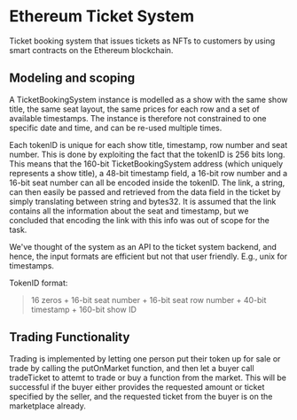 # Ethereum Ticket System
Ticket booking system that issues tickets as NFTs to customers by using smart contracts on the Ethereum blockchain.

## Modeling and scoping
A TicketBookingSystem instance is modelled as a show with the same show title, the same 
seat layout, the same prices for each row and a set of available timestamps. The instance is 
therefore not constrained to one specific date and time, and can be re-used multiple times. 

Each tokenID is unique for each show title, timestamp, row number and seat number. This is 
done by exploiting the fact that the tokenID is 256 bits long. This means that the 160-bit 
TicketBookingSystem address (which uniquely represents a show title), a 48-bit timestamp
field, a 16-bit row number and a 16-bit seat number can all be encoded inside the tokenID. 
The link, a string, can then easily be passed and retrieved from the data field in the 
ticket by simply translating between string and bytes32. It is assumed that the link contains
all the information about the seat and timestamp, but we concluded that encoding the link
with this info was out of scope for the task.

We've thought of the system as an API to the ticket system backend, and hence, the input 
formats are efficient but not that user friendly. E.g., unix for timestamps.  

TokenID format:
>16 zeros + 16-bit seat number + 16-bit seat row number + 40-bit timestamp + 160-bit show ID  

## Trading Functionality 
Trading is implemented by letting one person put their token up for sale or trade by 
calling the putOnMarket function, and then let a buyer call tradeTicket to attemt to trade
or buy a function from the market. This will be successful if the buyer either provides the 
requested amount or ticket specified by the seller, and the requested ticket from the buyer
is on the marketplace already.

